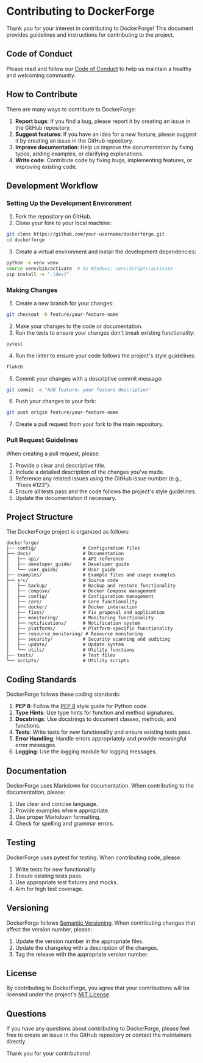 <!--
@doc-meta {
  "id": "contributing-guide",
  "version": "1.0",
  "last_updated": "2025-03-18",
  "update_frequency": "as-needed",
  "maintainer": "system",
  "status": "current",
  "category": "general"
}
-->

# Contributing to DockerForge

Thank you for your interest in contributing to DockerForge! This document provides guidelines and instructions for contributing to the project.

## Code of Conduct

Please read and follow our [Code of Conduct](code_of_conduct.md) to help us maintain a healthy and welcoming community.

## How to Contribute

There are many ways to contribute to DockerForge:

1. **Report bugs**: If you find a bug, please report it by creating an issue in the GitHub repository.
2. **Suggest features**: If you have an idea for a new feature, please suggest it by creating an issue in the GitHub repository.
3. **Improve documentation**: Help us improve the documentation by fixing typos, adding examples, or clarifying explanations.
4. **Write code**: Contribute code by fixing bugs, implementing features, or improving existing code.

## Development Workflow

### Setting Up the Development Environment

1. Fork the repository on GitHub.
2. Clone your fork to your local machine:

```bash
git clone https://github.com/your-username/dockerforge.git
cd dockerforge
```

3. Create a virtual environment and install the development dependencies:

```bash
python -m venv venv
source venv/bin/activate  # On Windows: venv\Scripts\activate
pip install -e ".[dev]"
```

### Making Changes

1. Create a new branch for your changes:

```bash
git checkout -b feature/your-feature-name
```

2. Make your changes to the code or documentation.
3. Run the tests to ensure your changes don't break existing functionality:

```bash
pytest
```

4. Run the linter to ensure your code follows the project's style guidelines:

```bash
flake8
```

5. Commit your changes with a descriptive commit message:

```bash
git commit -m "Add feature: your feature description"
```

6. Push your changes to your fork:

```bash
git push origin feature/your-feature-name
```

7. Create a pull request from your fork to the main repository.

### Pull Request Guidelines

When creating a pull request, please:

1. Provide a clear and descriptive title.
2. Include a detailed description of the changes you've made.
3. Reference any related issues using the GitHub issue number (e.g., "Fixes #123").
4. Ensure all tests pass and the code follows the project's style guidelines.
5. Update the documentation if necessary.

## Project Structure

The DockerForge project is organized as follows:

```
dockerforge/
├── config/                 # Configuration files
├── docs/                   # Documentation
│   ├── api/                # API reference
│   ├── developer_guide/    # Developer guide
│   └── user_guide/         # User guide
├── examples/               # Example files and usage examples
├── src/                    # Source code
│   ├── backup/             # Backup and restore functionality
│   ├── compose/            # Docker Compose management
│   ├── config/             # Configuration management
│   ├── core/               # Core functionality
│   ├── docker/             # Docker interaction
│   ├── fixes/              # Fix proposal and application
│   ├── monitoring/         # Monitoring functionality
│   ├── notifications/      # Notification system
│   ├── platforms/          # Platform-specific functionality
│   ├── resource_monitoring/ # Resource monitoring
│   ├── security/           # Security scanning and auditing
│   ├── update/             # Update system
│   └── utils/              # Utility functions
├── tests/                  # Test files
└── scripts/                # Utility scripts
```

## Coding Standards

DockerForge follows these coding standards:

1. **PEP 8**: Follow the [PEP 8](https://www.python.org/dev/peps/pep-0008/) style guide for Python code.
2. **Type Hints**: Use type hints for function and method signatures.
3. **Docstrings**: Use docstrings to document classes, methods, and functions.
4. **Tests**: Write tests for new functionality and ensure existing tests pass.
5. **Error Handling**: Handle errors appropriately and provide meaningful error messages.
6. **Logging**: Use the logging module for logging messages.

## Documentation

DockerForge uses Markdown for documentation. When contributing to the documentation, please:

1. Use clear and concise language.
2. Provide examples where appropriate.
3. Use proper Markdown formatting.
4. Check for spelling and grammar errors.

## Testing

DockerForge uses pytest for testing. When contributing code, please:

1. Write tests for new functionality.
2. Ensure existing tests pass.
3. Use appropriate test fixtures and mocks.
4. Aim for high test coverage.

## Versioning

DockerForge follows [Semantic Versioning](https://semver.org/). When contributing changes that affect the version number, please:

1. Update the version number in the appropriate files.
2. Update the changelog with a description of the changes.
3. Tag the release with the appropriate version number.

## License

By contributing to DockerForge, you agree that your contributions will be licensed under the project's [MIT License](../../LICENSE).

## Questions

If you have any questions about contributing to DockerForge, please feel free to create an issue in the GitHub repository or contact the maintainers directly.

Thank you for your contributions!

<!-- 
@llm-instructions
This is the contributing guidelines document for DockerForge.
- Keep the development workflow instructions up-to-date with current best practices
- Update the project structure section if the file organization changes
- Ensure the license information is always current and accurate
- Do not modify the coding standards unless there is a project-wide decision to change them
-->
